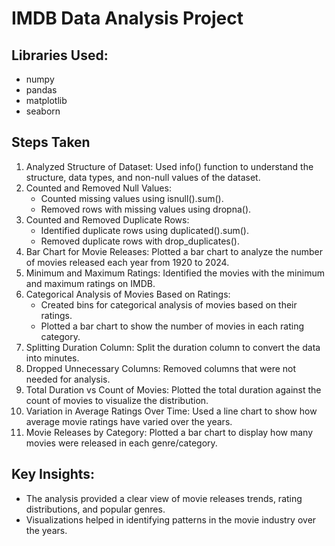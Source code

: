 # IMDB Data Analysis Project

## Libraries Used:
   * numpy
   * pandas
   * matplotlib
   * seaborn
## Steps Taken
   1. Analyzed Structure of Dataset:
      Used info() function to understand the structure, data types, and non-null values of the dataset.
   2. Counted and Removed Null Values:
      * Counted missing values using isnull().sum().
      * Removed rows with missing values using dropna().
   3. Counted and Removed Duplicate Rows:
      * Identified duplicate rows using duplicated().sum().
      * Removed duplicate rows with drop_duplicates().
   4. Bar Chart for Movie Releases:
      Plotted a bar chart to analyze the number of movies released each year from 1920 to 2024.
   5. Minimum and Maximum Ratings:
      Identified the movies with the minimum and maximum ratings on IMDB.
   6. Categorical Analysis of Movies Based on Ratings:
      * Created bins for categorical analysis of movies based on their ratings.
      * Plotted a bar chart to show the number of movies in each rating category.
   7. Splitting Duration Column:
      Split the duration column to convert the data into minutes.
   8. Dropped Unnecessary Columns:
      Removed columns that were not needed for analysis.
   9. Total Duration vs Count of Movies:
      Plotted the total duration against the count of movies to visualize the distribution.
  10. Variation in Average Ratings Over Time:
      Used a line chart to show how average movie ratings have varied over the years.
  11. Movie Releases by Category:
      Plotted a bar chart to display how many movies were released in each genre/category.
## Key Insights:
   * The analysis provided a clear view of movie releases trends, rating distributions, and popular genres.
   * Visualizations helped in identifying patterns in the movie industry over the years.
